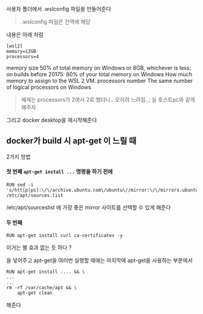 
사용자 폴더에서 .wslconfig 파일을 만들어준다  

> .wslconfig 파일은 전역에 해당


내용은 아래 처럼
```
[wsl2]
memory=12GB
processors=4
```

memory	size	50% of total memory on Windows or 8GB, whichever is less; on builds before 20175: 80% of your total memory on Windows	How much memory to assign to the WSL 2 VM.
processors	number	The same number of logical processors on Windows

> 예제는 processors가 2여서 2로 했더니.. 오히려 느려짐..;  실 호스트pc와 같게 해주자

그리고 docker desktop을 재시작해준다  




## docker가 build 시 apt-get 이 느릴 때 
2가지 방법

#### 첫 번째 `apt-get install ...` 명령을 하기 전에 
```
RUN sed -i 's/htt[p|ps]:\/\/archive.ubuntu.com\/ubuntu\//mirror:\/\/mirrors.ubuntu.com\/mirrors.txt/g' /etc/apt/sources.list
```
/etc/apt/sourceslist 에 가장 좋은 mirror 사이트를 선택할 수 있게 해준다  


#### 두 번째
```
RUN apt-get install curl ca-certificates -y
```
이거는 별 효과 없는 듯 하다 ?

을 넣어주고 apt-get을 여러번 실행할 때에는 마지막에 apt-get을 사용하는 부분에서  
```
RUN apt-get install .... && \ 
...
...
rm -rf /var/cache/apt && \
    apt-get clean
```
해준다 
